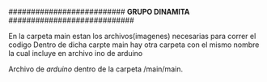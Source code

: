 ########################## **GRUPO DINAMITA** ############################ 

En la carpeta main estan los archivos(imagenes) necesarias para correr el codigo
Dentro de dicha carpte main hay otra carpeta con el mismo nombre la cual incluye en archivo ino de arduino

Archivo de *arduino* dentro de la carpeta /main/main.
